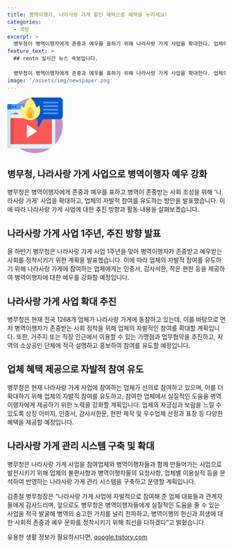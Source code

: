 ```yaml
---
title: 병역이행자, 나라사랑 가게 할인 혜택으로 혜택을 누리세요!
categories:
  - 국방
excerpt: >
  병무청이 병역이행자에게 존중과 예우를 표하기 위해 나라사랑 가게 사업을 확대한다. 업체의 자발적 참여를 유도하기 위해 인증서와 감사서한을 배부하고 작은 현판을 제작해 전달할 계획이다. 현재 1268개 업체가 참여하고 있는 이 사업은 음식점, 숙박업소, 카페, 병원 등의 업종을 대상으로 하며, 병무청은 참여업체가 보람을 느낄 수 있도록 노력하고 있다. 이에 참여업체와 함께 나라사랑 가게 관리 시스템을 구축하여 운영할 계획이며, 병무청장은 병역이행자들에게 실질적인 도움을 줄 수 있는 사업을 적극 발굴하고 사회적 존중과 예우 문화를 정착시킬 것이라 밝혔다.
feature_text: >
  ## rentn 실시간 뉴스 속보입니다.

  병무청이 병역이행자에게 존중과 예우를 표하기 위해 나라사랑 가게 사업을 확대한다. 업체의 자발적 참여를 유도하기 위해 인증서와 감사서한을 배부하고 작은 현판을 제작해 전달할 계획이다. 현재 1268개 업체가 참여하고 있는 이 사업은 음식점, 숙박업소, 카페, 병원 등의 업종을 대상으로 하며, 병무청은 참여업체가 보람을 느낄 수 있도록 노력하고 있다. 이에 참여업체와 함께 나라사랑 가게 관리 시스템을 구축하여 운영할 계획이며, 병무청장은 병역이행자들에게 실질적인 도움을 줄 수 있는 사업을 적극 발굴하고 사회적 존중과 예우 문화를 정착시킬 것이라 밝혔다.
image: '/assets/img/newspaper.png'
---
```


<p><img src="/assets/img/news.png" alt="rentncar 속보" /></p>

<h2>병무청, 나라사랑 가게 사업으로 병역이행자 예우 강화</h2>

<p data-ke-size="size16">병무청은 병역이행자에게 존중과 예우를 표하고 병역이 존중받는 사회 조성을 위해 '나라사랑 가게' 사업을 확대하고, 업체의 자발적 참여를 유도하는 방안을 발표했습니다. 이에 따라 나라사랑 가게 사업에 대한 추진 방향과 활동 내용을 살펴보겠습니다.</p>

<h2>나라사랑 가게 사업 1주년, 추진 방향 발표</h2>

<p data-ke-size="size16">올 하반기 병무청은 나라사랑 가게 사업 1주년을 맞아 병역이행자가 존중받고 예우받는 사회를 정착시키기 위한 계획을 발표했습니다. 이에 따라 업체의 자발적 참여를 유도하기 위해 나라사랑 가게에 참여하는 업체에게는 인증서, 감사서한, 작은 현판 등을 제공하여 병역이행자에 대한 예우를 강화할 예정입니다.</p>

<h2>나라사랑 가게 사업 확대 추진</h2>

<p data-ke-size="size16">병무청은 현재 전국 1268개 업체가 나라사랑 가게에 동참하고 있는데, 이를 바탕으로 먼저 병역이행자가 존중받는 사회 정착을 위해 업체의 자발적인 참여를 확대할 계획입니다. 또한, 거주지 또는 직장 인근에서 이용할 수 있는 가맹점과 업무협약을 추진하고, 지역의 소상공인 단체에 적극 설명하고 홍보하여 참여를 유도할 예정입니다.</p>

<h2>업체 혜택 제공으로 자발적 참여 유도</h2>

<p data-ke-size="size16">병무청은 현재 나라사랑 가게 사업에 참여하는 업체가 선의로 참여하고 있으며, 이를 더 확대하기 위해 업체의 자발적 참여를 유도하고, 참여한 업체에서 실질적인 도움을 병역이행자에게 제공하기 위한 노력을 강화할 계획입니다. 업체의 자긍심과 보람을 느낄 수 있도록 상징 이미지, 인증서, 감사서한문, 현판 제작 및 우수업체 선정과 표창 등 다양한 혜택을 제공할 예정입니다.</p>

<h2>나라사랑 가게 관리 시스템 구축 및 확대</h2>

<p data-ke-size="size16">병무청은 나라사랑 가게 사업을 참여업체와 병역이행자들과 함께 만들어가는 사업으로 발전시키기 위해 업체의 불편사항과 병역이행자들의 요청사항, 업체별 이용실적 등을 분석하여 반영하는 나라사랑 가게 관리 시스템을 구축하고 운영할 계획입니다.</p>

<p data-ke-size="size16">김종철 병무청장은 “나라사랑 가게 사업에 자발적으로 참여해 준 업체 대표들과 관계자들에게 감사드리며, 앞으로도 병무청은 병역이행자들에게 실질적인 도움을 줄 수 있는 사업을 적극 발굴해 병역의 숭고한 가치를 널리 전파하고, 병역이행의 헌신과 희생에 대한 사회적 존중과 예우 문화를 정착시키기 위해 최선을 다하겠다”고 밝혔습니다.</p>
유용한 생활 정보가 필요하시다면, <a href="https://qoogle.tistory.com" rel="dofollow">qoogle.tistory.com</a>


